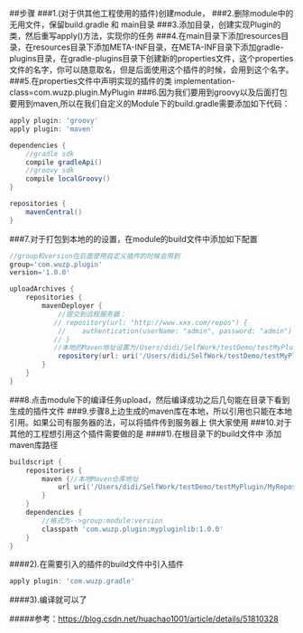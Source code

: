 ##步骤
###1.(对于供其他工程使用的插件)创建module， 
###2.删除module中的无用文件，保留build.gradle 和 main目录
###3.添加目录，创建实现Plugin的类，然后重写apply()方法，实现你的任务
###4.在main目录下添加resources目录，在resources目录下添加META-INF目录，在META-INF目录下添加gradle-plugins目录，在gradle-plugins目录下创建新的properties文件，这个properties文件的名字，你可以随意取名，但是后面使用这个插件的时候，会用到这个名字。
###5.在properties文件中声明实现的插件的类 implementation-class=com.wuzp.plugin.MyPlugin
###6.因为我们要用到groovy以及后面打包要用到maven,所以在我们自定义的Module下的build.gradle需要添加如下代码：
```groovy
apply plugin: 'groovy'
apply plugin: 'maven'

dependencies {
    //gradle sdk
    compile gradleApi()
    //groovy sdk
    compile localGroovy()
}

repositories {
    mavenCentral()
}
```
###7.对于打包到本地的的设置，在module的build文件中添加如下配置
```groovy
//group和version在后面使用自定义插件的时候会用到
group='com.wuzp.plugin'
version='1.0.0'

uploadArchives {
    repositories {
        mavenDeployer {
            //提交到远程服务器：
           // repository(url: "http://www.xxx.com/repos") {
            //    authentication(userName: "admin", password: "admin")
           // }
           //本地的Maven地址设置为/Users/didi/SelfWork/testDemo/testMyPlugin/MyRepos
            repository(url: uri('/Users/didi/SelfWork/testDemo/testMyPlugin/MyRepos'))
        }
    }
}

```
###8.点击module下的编译任务upload，然后编译成功之后几句能在目录下看到生成的插件文件
###9.步骤8上边生成的maven库在本地，所以引用也只能在本地引用。如果公司有服务器的法，可以将插件传到服务器上 供大家使用
###10.对于其他的工程想引用这个插件需要做的是
####1).在根目录下的build文件中 添加maven库路径
```groovy
buildscript {
    repositories {
        maven {//本地Maven仓库地址
            url uri('/Users/didi/SelfWork/testDemo/testMyPlugin/MyRepos')
        }
    }
    dependencies {
        //格式为-->group:module:version
        classpath 'com.wuzp.plugin:mypluginlib:1.0.0'
    }
}

```
####2).在需要引入的插件的build文件中引入插件
```groovy
apply plugin: 'com.wuzp.gradle'
```
####3).编译就可以了


#####参考：https://blog.csdn.net/huachao1001/article/details/51810328